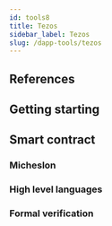 ```yaml
---
id: tools8
title: Tezos
sidebar_label: Tezos
slug: /dapp-tools/tezos
---
```


## References

## Getting starting

## Smart contract

### Micheslon

### High level languages

### Formal verification